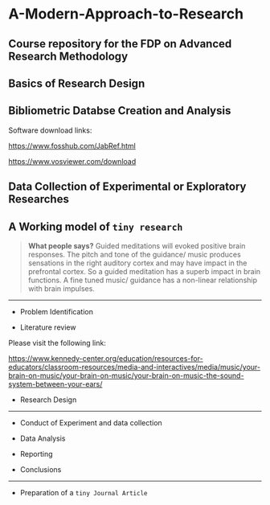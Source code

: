 # A-Modern-Approach-to-Research
Course repository for the FDP on Advanced Research Methodology
---
## Basics of Research Design

## Bibliometric Databse Creation and Analysis 

Software download links:

<https://www.fosshub.com/JabRef.html>

<https://www.vosviewer.com/download>


## Data Collection of Experimental or Exploratory Researches


## A Working model of `tiny research`

> **What people says?**  Guided meditations will evoked positive brain responses. The pitch and tone of the guidance/ music produces sensations in the right auditory cortex and may have impact in the prefrontal cortex. So a guided meditation has a superb impact in brain functions. A fine tuned music/ guidance has a non-linear relationship with brain impulses.
---
- Problem Identification

- Literature review

Please visit the following link:

<https://www.kennedy-center.org/education/resources-for-educators/classroom-resources/media-and-interactives/media/music/your-brain-on-music/your-brain-on-music/your-brain-on-music-the-sound-system-between-your-ears/>

- Research Design

---

- Conduct of Experiment and data collection

- Data Analysis

- Reporting 

- Conclusions
---

- Preparation of a `tiny Journal Article`


